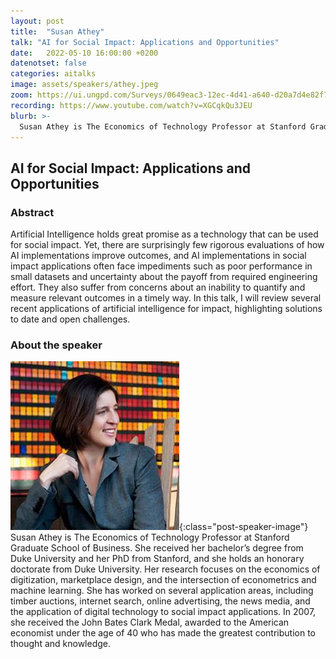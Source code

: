 ```yaml
---
layout: post
title:  "Susan Athey"
talk: "AI for Social Impact: Applications and Opportunities"
date:   2022-05-10 16:00:00 +0200
datenotset: false
categories: aitalks
image: assets/speakers/athey.jpeg
zoom: https://ui.ungpd.com/Surveys/0649eac3-12ec-4d41-a640-d20a7d4e82f7
recording: https://www.youtube.com/watch?v=XGCqkQu3JEU
blurb: >-
  Susan Athey is The Economics of Technology Professor at Stanford Graduate School of Business. Her research focuses on the economics of digitization, marketplace design, and the intersection of econometrics and machine learning.  
---
```



## AI for Social Impact: Applications and Opportunities

### Abstract
Artificial Intelligence holds great promise as a technology that can be used for social impact.  Yet, there are surprisingly few rigorous evaluations of how AI implementations improve outcomes, and AI implementations in social impact applications often face impediments such as poor performance in small datasets and uncertainty about the payoff from required engineering effort.  They also suffer from concerns about an inability to quantify and measure relevant outcomes in a timely way. In this talk, I will review several recent applications of artificial intelligence for impact, highlighting solutions to date and open challenges.

### About the speaker
![Susan Athey](/assets/speakers/athey.jpeg){:class="post-speaker-image"} Susan Athey is The Economics of Technology Professor at Stanford Graduate School of Business. She received her bachelor’s degree from Duke University and her PhD from Stanford, and she holds an honorary doctorate from Duke University. Her research focuses on the economics of digitization, marketplace design, and the intersection of econometrics and machine learning.  She has worked on several application areas, including timber auctions, internet search, online advertising, the news media, and the application of digital technology to social impact applications. In 2007, she received the John Bates Clark Medal, awarded to the American economist under the age of 40 who has made the greatest contribution to thought and knowledge.
